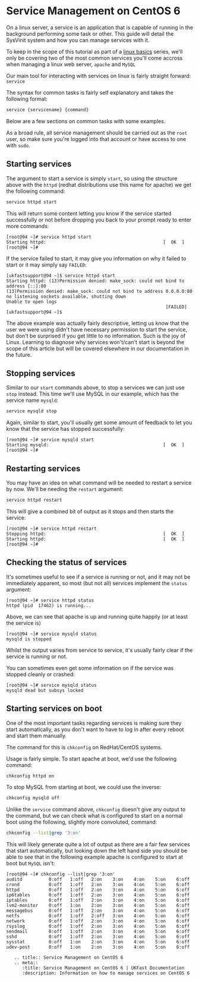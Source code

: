 # Service Management on CentOS 6

On a linux server, a service is an application that is capable of running in the background performing some task or other. This guide will detail the SysVinit system and how you can manage services with it.

To keep in the scope of this tutorial as part of a [linux basics](/operatingsystems/linux/basics/index) series, we'll only be covering two of the most common services you'll come accross when managing a linux web server, `apache` and `MySQL`

Our main tool for interacting with services on linux is fairly straight forward: `service`

The syntax for common tasks is fairly self explanatory and takes the following format:

```bash
service {servicename} {command}
```

Below are a few sections on common tasks with some examples.

As a broad rule, all service management should be carried out as the `root` user, so make sure you're logged into that account or have access to one with `sudo`.

## Starting services

The argument to start a service is simply `start`, so using the structure above with the `httpd` (redhat distributions use this name for apache) we get the following command:

```bash
service httpd start
```

This will return some content letting you know if the service started successfully or not before dropping you back to your prompt ready to enter more commands:

```console
[root@94 ~]# service httpd start
Starting httpd:                                            [  OK  ]
[root@94 ~]#
```

If the service failed to start, it may give you information on why it failed to start or it may simply say `FAILED`:

```console
[ukfastsupport@94 ~]$ service httpd start
Starting httpd: (13)Permission denied: make_sock: could not bind to address [::]:80
(13)Permission denied: make_sock: could not bind to address 0.0.0.0:80
no listening sockets available, shutting down
Unable to open logs
                                                            [FAILED]
[ukfastsupport@94 ~]$
```

The above example was actually fairly descriptive, letting us know that the user we were using didn't have necessary permission to start the service, but don't be surprised if you get little to no information. Such is the joy of Linux. Learning to diagnose why services won't/can't start is beyond the scope of this article but will be covered elsewhere in our documentation in the future.

## Stopping services

Similar to our `start` commands above, to stop a services we can just use `stop` instead. This time we'll use MySQL in our example, which has the service name `mysqld`:

```bash
service mysqld stop
```

Again, similar to start, you'll usually get some amount of feedback to let you know that the service has stopped successfully:

```console
[root@94 ~]# service mysqld start
Starting mysqld:                                           [  OK  ]
[root@94 ~]#
```

## Restarting services

You may have an idea on what command will be needed to restart a service by now. We'll be needing the `restart` argument:

```bash
service httpd restart
```

This will give a combined bit of output as it stops and then starts the service:

```console
[root@94 ~]# service httpd restart
Stopping httpd:                                            [  OK  ]
Starting httpd:                                            [  OK  ]
[root@94 ~]#
```   

## Checking the status of services

It's sometimes useful to see if a service is running or not, and it may not be immediately apparent, so most (but not all) services implement the `status` argument:

```console
[root@94 ~]# service httpd status
httpd (pid  17462) is running...
```

Above, we can see that apache is up and running quite happily (or at least the service is)

```console
[root@94 ~]# service mysqld status
mysqld is stopped
```

Whilst the output varies from service to service, it's usually fairly clear if the service is running or not.

You can sometimes even get some information on if the service was stopped cleanly or crashed:

```console
[root@94 ~]# service mysqld status
mysqld dead but subsys locked
```

## Starting services on boot

One of the most important tasks regarding services is making sure they start automatically, as you don't want to have to log in after every reboot and start them manually.

The command for this is `chkconfig` on RedHat/CentOS systems.

Usage is fairly simple. To start apache at boot, we'd use the following command:

```bash
chkconfig httpd on
```

To stop MySQL from starting at boot, we could use the inverse:

```bash
chkconfig mysqld off
```

Unlike the `service` command above, `chkconfig` doesn't give any output to the command, but we can check what is configured to start on a normal boot using the following, slightly more convoluted, command:

```bash
chkconfig --list|grep '3:on'
```

This will likely generate quite a lot of output as there are a fair few services that start automatically, but looking down the left hand side you should be able to see that in the following example apache is configured to start at boot but `MySQL` isn't:

```console
[root@94 ~]# chkconfig --list|grep '3:on'
auditd          0:off   1:off   2:on    3:on    4:on    5:on    6:off
crond           0:off   1:off   2:on    3:on    4:on    5:on    6:off
httpd           0:off   1:off   2:on    3:on    4:on    5:on    6:off
ip6tables       0:off   1:off   2:on    3:on    4:on    5:on    6:off
iptables        0:off   1:off   2:on    3:on    4:on    5:on    6:off
lvm2-monitor    0:off   1:on    2:on    3:on    4:on    5:on    6:off
messagebus      0:off   1:off   2:on    3:on    4:on    5:on    6:off
netfs           0:off   1:off   2:off   3:on    4:on    5:on    6:off
network         0:off   1:off   2:on    3:on    4:on    5:on    6:off
rsyslog         0:off   1:off   2:on    3:on    4:on    5:on    6:off
sendmail        0:off   1:off   2:on    3:on    4:on    5:on    6:off
sshd            0:off   1:off   2:on    3:on    4:on    5:on    6:off
sysstat         0:off   1:on    2:on    3:on    4:on    5:on    6:off
udev-post       0:off   1:on    2:on    3:on    4:on    5:on    6:off
```

```eval_rst
   .. title:: Service Management on CentOS 6
   .. meta::
      :title: Service Management on CentOS 6 | UKFast Documentation
      :description: Information on how to manage services on CentOS 6
```
